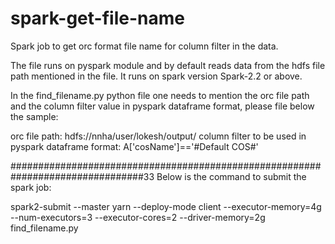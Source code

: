 # spark-get-file-name
Spark job to get orc format file name for column filter in the data.

The file runs on pyspark module and by default reads data from the hdfs file path mentioned in the file.
It runs on spark version Spark-2.2 or above.

In the find_filename.py python file one needs to mention the orc file path and the column filter value in pyspark dataframe format, please file below the sample:

orc file path: hdfs://nnha/user/lokesh/output/
column filter to be used in pyspark dataframe format: A['cosName']=='#Default COS#'

################################################################################33
Below is the command to submit the spark job:

spark2-submit --master yarn --deploy-mode client --executor-memory=4g --num-executors=3 --executor-cores=2 --driver-memory=2g find_filename.py
